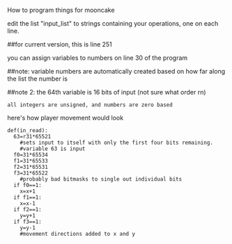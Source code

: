 How to program things for mooncake


edit the list "input_list" to strings containing your operations, one on each line.

##for current version, this is line 251
  

you can assign variables to numbers on line 30 of the program

##note: variable numbers are automatically created based on how far along the list the number is
  
##note 2: the 64th variable is 16 bits of input (not sure what order rn)
  

    all integers are unsigned, and numbers are zero based


here's how player movement would look


    def(in_read):
      63=r31*65521 
        #sets input to itself with only the first four bits remaining.
        #variable 63 is input
      f0=31*65534
      f1=31*65533   
      f2=31*65531 
      f3=31*65522  
        #probably bad bitmasks to single out individual bits  
      if f0==1:     
        x=x+1     
      if f1==1:       
        x=x-1 
      if f2==1:       
        y=y+1
      if f3==1:
        y=y-1
        #movement directions added to x and y
